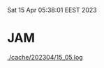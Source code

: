 Sat 15 Apr 05:38:01 EEST 2023
# JAM
<a href='./cache/202304/15_05.log'>./cache/202304/15_05.log</a>
